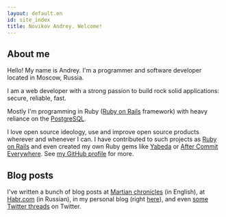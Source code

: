 ```yaml
---
layout: default.en
id: site_index
title: Novikov Andrey. Welcome!
---
```


About me
--------

Hello! My name is Andrey. I'm a programmer and software developer located in Moscow, Russia.

I am a web developer with a strong passion to build rock solid applications: secure, reliable, fast.

Mostly I'm programming in Ruby ([Ruby on Rails] framework) with heavy reliance on the [PostgreSQL].

I love open source ideology, use and improve open source products wherever and whenever I can. I have contributed to such projects as [Ruby on Rails] and even created my own Ruby gems like [Yabeda](https://github.com/yabeda-rb/) or [After Commit Everywhere](https://github.com/Envek/after_commit_everywhere). See [my GitHub profile](https://github.com/Envek) for more.


Blog posts
----------

I've written a bunch of blog posts at [Martian chronicles](https://evilmartians.com/chronicles/) (in English), at [Habr.com](https://habr.com/ru/users/envek/posts/) (in Russian), in my personal blog (right [here](./blog/)), and even [some Twitter threads](https://getchirrapp.com/@Envek) on Twitter.

[Ruby on Rails]: https://github.com/rails/rails "A web-application framework that includes everything needed to create database-backed web applications"
[PostgreSQL]: https://www.postgresql.org/ "The World's Most Advanced Open Source Relational Database"
